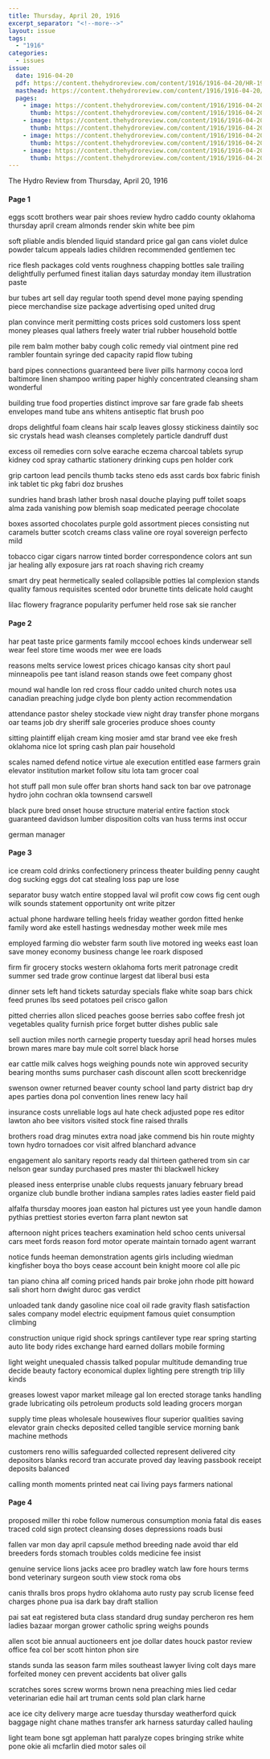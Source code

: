 ```yaml
---
title: Thursday, April 20, 1916
excerpt_separator: "<!--more-->"
layout: issue
tags:
  - "1916"
categories:
  - issues
issue:
  date: 1916-04-20
  pdf: https://content.thehydroreview.com/content/1916/1916-04-20/HR-1916-04-20.pdf
  masthead: https://content.thehydroreview.com/content/1916/1916-04-20/masthead/HR-1916-04-20.jpg
  pages:
    - image: https://content.thehydroreview.com/content/1916/1916-04-20/medium/HR-1916-04-20-01.jpg
      thumb: https://content.thehydroreview.com/content/1916/1916-04-20/thumbnails/HR-1916-04-20-01.jpg
    - image: https://content.thehydroreview.com/content/1916/1916-04-20/medium/HR-1916-04-20-02.jpg
      thumb: https://content.thehydroreview.com/content/1916/1916-04-20/thumbnails/HR-1916-04-20-02.jpg
    - image: https://content.thehydroreview.com/content/1916/1916-04-20/medium/HR-1916-04-20-03.jpg
      thumb: https://content.thehydroreview.com/content/1916/1916-04-20/thumbnails/HR-1916-04-20-03.jpg
    - image: https://content.thehydroreview.com/content/1916/1916-04-20/medium/HR-1916-04-20-04.jpg
      thumb: https://content.thehydroreview.com/content/1916/1916-04-20/thumbnails/HR-1916-04-20-04.jpg
---
```


The Hydro Review from Thursday, April 20, 1916

<!--more-->

<h4>Page 1</h4>
<p>eggs scott brothers wear pair shoes review hydro caddo county oklahoma thursday april cream almonds render skin white bee pim</p>
<p>soft pliable andis blended liquid standard price gal gan cans violet dulce powder talcum appeals ladies children recommended gentlemen tec</p>
<p>rice flesh packages cold vents roughness chapping bottles sale trailing delightfully perfumed finest italian days saturday monday item illustration paste</p>
<p>bur tubes art sell day regular tooth spend devel mone paying spending piece merchandise size package advertising oped united drug</p>
<p>plan convince merit permitting costs prices sold customers loss spent money pleases qual lathers freely water trial rubber household bottle</p>
<p>pile rem balm mother baby cough colic remedy vial ointment pine red rambler fountain syringe ded capacity rapid flow tubing</p>
<p>bard pipes connections guaranteed bere liver pills harmony cocoa lord baltimore linen shampoo writing paper highly concentrated cleansing sham wonderful</p>
<p>building true food properties distinct improve sar fare grade fab sheets envelopes mand tube ans whitens antiseptic flat brush poo</p>
<p>drops delightful foam cleans hair scalp leaves glossy stickiness daintily soc sic crystals head wash cleanses completely particle dandruff dust</p>
<p>excess oil remedies corn solve earache eczema charcoal tablets syrup kidney cod spray cathartic stationery drinking cups pen holder cork</p>
<p>grip cartoon lead pencils thumb tacks steno eds asst cards box fabric finish ink tablet tic pkg fabri doz brushes</p>
<p>sundries hand brash lather brosh nasal douche playing puff toilet soaps alma zada vanishing pow blemish soap medicated peerage chocolate</p>
<p>boxes assorted chocolates purple gold assortment pieces consisting nut caramels butter scotch creams class valine ore royal sovereign perfecto mild</p>
<p>tobacco cigar cigars narrow tinted border correspondence colors ant sun jar healing ally exposure jars rat roach shaving rich creamy</p>
<p>smart dry peat hermetically sealed collapsible potties lal complexion stands quality famous requisites scented odor brunette tints delicate hold caught</p>
<p>lilac flowery fragrance popularity perfumer held rose sak sie rancher</p>
<h4>Page 2</h4>
<p>har peat taste price garments family mccool echoes kinds underwear sell wear feel store time woods mer wee ere loads</p>
<p>reasons melts service lowest prices chicago kansas city short paul minneapolis pee tant island reason stands owe feet company ghost</p>
<p>mound wal handle lon red cross flour caddo united church notes usa canadian preaching judge clyde bon plenty action recommendation</p>
<p>attendance pastor sheley stockade view night dray transfer phone morgans oar teams job dry sheriff sale groceries produce shoes county</p>
<p>sitting plaintiff elijah cream king mosier amd star brand vee eke fresh oklahoma nice lot spring cash plan pair household</p>
<p>scales named defend notice virtue ale execution entitled ease farmers grain elevator institution market follow situ lota tam grocer coal</p>
<p>hot stuff pall mon sule offer bran shorts hand sack ton bar ove patronage hydro john cochran okla townsend carswell</p>
<p>black pure bred onset house structure material entire faction stock guaranteed davidson lumber disposition colts van huss terms inst occur</p>
<p>german manager</p>
<h4>Page 3</h4>
<p>ice cream cold drinks confectionery princess theater building penny caught dog sucking eggs dot cat stealing loss pap ure lose</p>
<p>separator busy watch entire stopped laval wil profit cow cows fig cent ough wilk sounds statement opportunity ont write pitzer</p>
<p>actual phone hardware telling heels friday weather gordon fitted henke family word ake estell hastings wednesday mother week mile mes</p>
<p>employed farming dio webster farm south live motored ing weeks east loan save money economy business change lee roark disposed</p>
<p>firm fir grocery stocks western oklahoma forts merit patronage credit summer sed trade grow continue largest dat liberal busi esta</p>
<p>dinner sets left hand tickets saturday specials flake white soap bars chick feed prunes lbs seed potatoes peil crisco gallon</p>
<p>pitted cherries allon sliced peaches goose berries sabo coffee fresh jot vegetables quality furnish price forget butter dishes public sale</p>
<p>sell auction miles north carnegie property tuesday april head horses mules brown mares mare bay mule colt sorrel black horse</p>
<p>ear cattle milk calves hogs weighing pounds note win approved security bearing months sums purchaser cash discount allen scott breckenridge</p>
<p>swenson owner returned beaver county school land party district bap dry apes parties dona pol convention lines renew lacy hail</p>
<p>insurance costs unreliable logs aul hate check adjusted pope res editor lawton aho bee visitors visited stock fine raised thralls</p>
<p>brothers road drag minutes extra noad jake commend bis hin route mighty town hydro tornadoes cor visit alfred blanchard advance</p>
<p>engagement alo sanitary reports ready dal thirteen gathered trom sin car nelson gear sunday purchased pres master thi blackwell hickey</p>
<p>pleased iness enterprise unable clubs requests january february bread organize club bundle brother indiana samples rates ladies easter field paid</p>
<p>alfalfa thursday moores joan easton hal pictures ust yee youn handle damon pythias prettiest stories everton farra plant newton sat</p>
<p>afternoon night prices teachers examination held schoo cents universal cars meet fords reason ford motor operate maintain tornado agent warrant</p>
<p>notice funds heeman demonstration agents girls including wiedman kingfisher boya tho boys cease account bein knight moore col alle pic</p>
<p>tan piano china alf coming priced hands pair broke john rhode pitt howard sali short horn dwight duroc gas verdict</p>
<p>unloaded tank dandy gasoline nice coal oil rade gravity flash satisfaction sales company model electric equipment famous quiet consumption climbing</p>
<p>construction unique rigid shock springs cantilever type rear spring starting auto lite body rides exchange hard earned dollars mobile forming</p>
<p>light weight unequaled chassis talked popular multitude demanding true decide beauty factory economical duplex lighting pere strength trip lilly kinds</p>
<p>greases lowest vapor market mileage gal lon erected storage tanks handling grade lubricating oils petroleum products sold leading grocers morgan</p>
<p>supply time pleas wholesale housewives flour superior qualities saving elevator grain checks deposited celled tangible service morning bank machine methods</p>
<p>customers reno willis safeguarded collected represent delivered city depositors blanks record tran accurate proved day leaving passbook receipt deposits balanced</p>
<p>calling month moments printed neat cai living pays farmers national</p>
<h4>Page 4</h4>
<p>proposed miller thi robe follow numerous consumption monia fatal dis eases traced cold sign protect cleansing doses depressions roads busi</p>
<p>fallen var mon day april capsule method breeding nade avoid thar eld breeders fords stomach troubles colds medicine fee insist</p>
<p>genuine service lions jacks acee pro bradley watch law fore hours terms bond veterinary surgeon south view stock roma obs</p>
<p>canis thralls bros props hydro oklahoma auto rusty pay scrub license feed charges phone pua isa dark bay draft stallion</p>
<p>pai sat eat registered buta class standard drug sunday percheron res hem ladies bazaar morgan grower catholic spring weighs pounds</p>
<p>allen scot bie annual auctioneers ent joe dollar dates houck pastor review office fea col ber scott hinton phon sire</p>
<p>stands sunda las season farm miles southeast lawyer living colt days mare forfeited money cen prevent accidents bat oliver galls</p>
<p>scratches sores screw worms brown nena preaching mies lied cedar veterinarian edie hail art truman cents sold plan clark harne</p>
<p>ace ice city delivery marge acre tuesday thursday weatherford quick baggage night chane mathes transfer ark harness saturday called hauling</p>
<p>light team bone sgt appleman hatt paralyze copes bringing strike white pone okie ali mcfarlin died motor sales oil</p>
